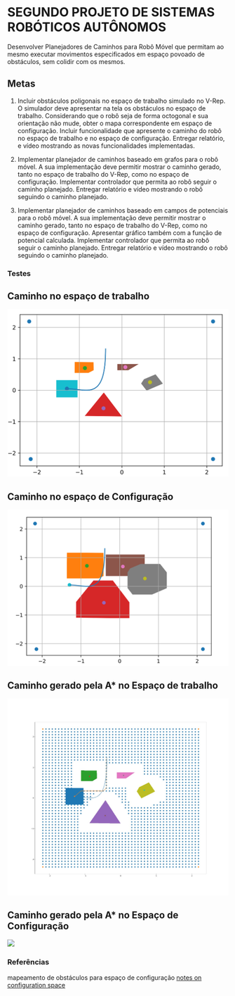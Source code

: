 # SEGUNDO PROJETO DE SISTEMAS ROBÓTICOS AUTÔNOMOS

Desenvolver Planejadores de Caminhos para Robô Móvel que
permitam ao mesmo executar movimentos especificados em espaço
povoado de obstáculos, sem colidir com os mesmos.


## Metas

1. Incluir obstáculos poligonais no espaço de trabalho simulado
no V-Rep. O simulador deve apresentar na tela os obstáculos
no espaço de trabalho. Considerando que o robô seja de forma
octogonal e sua orientação não mude, obter o mapa
correspondente em espaço de configuração. Incluir
funcionalidade que apresente o caminho do robô no espaço de
trabalho e no espaço de configuração. Entregar relatório, e
vídeo mostrando as novas funcionalidades implementadas.

2. Implementar planejador de caminhos baseado em grafos para o
robô móvel. A sua implementação deve permitir mostrar o
caminho gerado, tanto no espaço de trabalho do V-Rep, como
no espaço de configuração. Implementar controlador que
permita ao robô seguir o caminho planejado. Entregar relatório
e vídeo mostrando o robô seguindo o caminho planejado.


3. Implementar planejador de caminhos baseado em campos de
potenciais para o robô móvel. A sua implementação deve
permitir mostrar o caminho gerado, tanto no espaço de
trabalho do V-Rep, como no espaço de configuração.
Apresentar gráfico também com a função de potencial
calculada. Implementar controlador que permita ao robô seguir
o caminho planejado. Entregar relatório e vídeo mostrando o
robô seguindo o caminho planejado.


### Testes

## Caminho no espaço de trabalho
![](../assets/work_space_path.png)

## Caminho no espaço de Configuração
![](../assets/conf_space_path.png)


## Caminho gerado pela A* no Espaço de trabalho

![](../assets/work_space_with_graph.jpeg)

## Caminho gerado pela A* no Espaço de Configuração

![](../assert/../output/conf_space_with_graph.png)

### Referências

mapeamento de obstáculos para espaço de configuração [notes on configuration space](../docs/notes_on_configuration_space.md)
